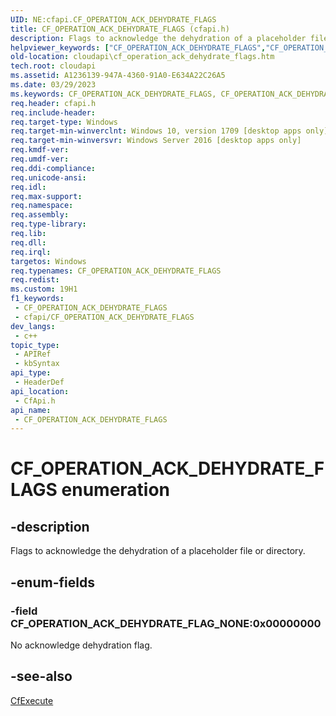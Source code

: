 ```yaml
---
UID: NE:cfapi.CF_OPERATION_ACK_DEHYDRATE_FLAGS
title: CF_OPERATION_ACK_DEHYDRATE_FLAGS (cfapi.h)
description: Flags to acknowledge the dehydration of a placeholder file or directory.
helpviewer_keywords: ["CF_OPERATION_ACK_DEHYDRATE_FLAGS","CF_OPERATION_ACK_DEHYDRATE_FLAGS enumeration","CF_OPERATION_ACK_DEHYDRATE_FLAG_NONE","cfapi/CF_OPERATION_ACK_DEHYDRATE_FLAGS","cfapi/CF_OPERATION_ACK_DEHYDRATE_FLAG_NONE","cloudApi.cf_operation_ack_dehydrate_flags"]
old-location: cloudapi\cf_operation_ack_dehydrate_flags.htm
tech.root: cloudapi
ms.assetid: A1236139-947A-4360-91A0-E634A22C26A5
ms.date: 03/29/2023
ms.keywords: CF_OPERATION_ACK_DEHYDRATE_FLAGS, CF_OPERATION_ACK_DEHYDRATE_FLAGS enumeration, CF_OPERATION_ACK_DEHYDRATE_FLAG_NONE, cfapi/CF_OPERATION_ACK_DEHYDRATE_FLAGS, cfapi/CF_OPERATION_ACK_DEHYDRATE_FLAG_NONE, cloudApi.cf_operation_ack_dehydrate_flags
req.header: cfapi.h
req.include-header: 
req.target-type: Windows
req.target-min-winverclnt: Windows 10, version 1709 [desktop apps only]
req.target-min-winversvr: Windows Server 2016 [desktop apps only]
req.kmdf-ver: 
req.umdf-ver: 
req.ddi-compliance: 
req.unicode-ansi: 
req.idl: 
req.max-support: 
req.namespace: 
req.assembly: 
req.type-library: 
req.lib: 
req.dll: 
req.irql: 
targetos: Windows
req.typenames: CF_OPERATION_ACK_DEHYDRATE_FLAGS
req.redist: 
ms.custom: 19H1
f1_keywords:
 - CF_OPERATION_ACK_DEHYDRATE_FLAGS
 - cfapi/CF_OPERATION_ACK_DEHYDRATE_FLAGS
dev_langs:
 - c++
topic_type:
 - APIRef
 - kbSyntax
api_type:
 - HeaderDef
api_location:
 - CfApi.h
api_name:
 - CF_OPERATION_ACK_DEHYDRATE_FLAGS
---
```


# CF_OPERATION_ACK_DEHYDRATE_FLAGS enumeration

## -description

Flags to acknowledge the dehydration of a placeholder file or directory.

## -enum-fields

### -field CF_OPERATION_ACK_DEHYDRATE_FLAG_NONE:0x00000000

No acknowledge dehydration flag.

## -see-also

[CfExecute](nf-cfapi-cfexecute.md)

